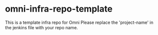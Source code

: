 # omni-infra-repo-template
This is a template infra repo for Omni 
Please replace the 'project-name' in the jenkins file with your repo name.
